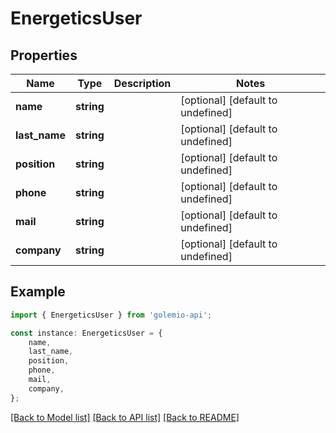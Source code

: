# EnergeticsUser


## Properties

Name | Type | Description | Notes
------------ | ------------- | ------------- | -------------
**name** | **string** |  | [optional] [default to undefined]
**last_name** | **string** |  | [optional] [default to undefined]
**position** | **string** |  | [optional] [default to undefined]
**phone** | **string** |  | [optional] [default to undefined]
**mail** | **string** |  | [optional] [default to undefined]
**company** | **string** |  | [optional] [default to undefined]

## Example

```typescript
import { EnergeticsUser } from 'golemio-api';

const instance: EnergeticsUser = {
    name,
    last_name,
    position,
    phone,
    mail,
    company,
};
```

[[Back to Model list]](../README.md#documentation-for-models) [[Back to API list]](../README.md#documentation-for-api-endpoints) [[Back to README]](../README.md)
